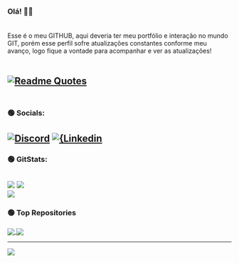 ### Olá! 🤘🏼<br><br>

Esse é o meu GITHUB, aqui deveria ter meu portfólio e interação no mundo GIT, porém esse perfil sofre atualizações constantes conforme meu avanço, logo fique a vontade para acompanhar e ver as atualizações!<br><br>


[![Readme Quotes](https://quotes-github-readme.vercel.app/api?type=horizontal&theme=chartreuse-dark)](https://github.com/piyushsuthar/github-readme-quotes)<br><br>
---
### 🟢 Socials:
[![Discord](https://img.shields.io/badge/Discord-7289DA?style=for-the-badge&logo=discord&logoColor=white)](discordapp.com/users/333062425563758595) [![{Linkedin](https://img.shields.io/badge/LinkedIn-0077B5?style=for-the-badge&logo=linkedin&logoColor=white)](https://www.linkedin.com/in/adrian-santos-bernardo-po/)<br>
---
### 🟢 GitStats:

![](https://github-readme-stats.vercel.app/api?username=adrianberrs&theme=chartreuse-dark&hide_border=false&include_all_commits=true&count_private=true)
![](https://github-readme-streak-stats.herokuapp.com/?user=adrianberrs&theme=chartreuse-dark&hide_border=false)<br/>
![](https://github-readme-stats.vercel.app/api/top-langs/?username=adrianberrs&theme=chartreuse-dark&hide_border=false&include_all_commits=true&count_private=true&layout=compact)<br>
---
### 🟢 Top Repositories
<a href="https://github.com/AdrianBerrs/AppGymJB.git">
  <img align="center" src="https://github-readme-stats.vercel.app/api/pin/?username=AdrianBerrs&repo=AppGymJB&theme=chartreuse-dark" />
</a>
<a href="https://github.com/andreiagomes0906/Busca-Servico.git">
  <img align="center" src="https://github-readme-stats.vercel.app/api/pin/?username=andreiagomes0906&repo=Busca-Servico&theme=chartreuse-dark" />
</a><br>


---
[![](https://visitcount.itsvg.in/api?id=AdrianBerrs&label=Views&color=8&icon=2&pretty=false)](https://visitcount.itsvg.in)
